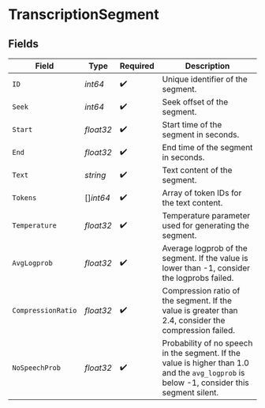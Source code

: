 # TranscriptionSegment


## Fields

| Field                                                                                                                                     | Type                                                                                                                                      | Required                                                                                                                                  | Description                                                                                                                               |
| ----------------------------------------------------------------------------------------------------------------------------------------- | ----------------------------------------------------------------------------------------------------------------------------------------- | ----------------------------------------------------------------------------------------------------------------------------------------- | ----------------------------------------------------------------------------------------------------------------------------------------- |
| `ID`                                                                                                                                      | *int64*                                                                                                                                   | :heavy_check_mark:                                                                                                                        | Unique identifier of the segment.                                                                                                         |
| `Seek`                                                                                                                                    | *int64*                                                                                                                                   | :heavy_check_mark:                                                                                                                        | Seek offset of the segment.                                                                                                               |
| `Start`                                                                                                                                   | *float32*                                                                                                                                 | :heavy_check_mark:                                                                                                                        | Start time of the segment in seconds.                                                                                                     |
| `End`                                                                                                                                     | *float32*                                                                                                                                 | :heavy_check_mark:                                                                                                                        | End time of the segment in seconds.                                                                                                       |
| `Text`                                                                                                                                    | *string*                                                                                                                                  | :heavy_check_mark:                                                                                                                        | Text content of the segment.                                                                                                              |
| `Tokens`                                                                                                                                  | []*int64*                                                                                                                                 | :heavy_check_mark:                                                                                                                        | Array of token IDs for the text content.                                                                                                  |
| `Temperature`                                                                                                                             | *float32*                                                                                                                                 | :heavy_check_mark:                                                                                                                        | Temperature parameter used for generating the segment.                                                                                    |
| `AvgLogprob`                                                                                                                              | *float32*                                                                                                                                 | :heavy_check_mark:                                                                                                                        | Average logprob of the segment. If the value is lower than -1, consider the logprobs failed.                                              |
| `CompressionRatio`                                                                                                                        | *float32*                                                                                                                                 | :heavy_check_mark:                                                                                                                        | Compression ratio of the segment. If the value is greater than 2.4, consider the compression failed.                                      |
| `NoSpeechProb`                                                                                                                            | *float32*                                                                                                                                 | :heavy_check_mark:                                                                                                                        | Probability of no speech in the segment. If the value is higher than 1.0 and the `avg_logprob` is below -1, consider this segment silent. |